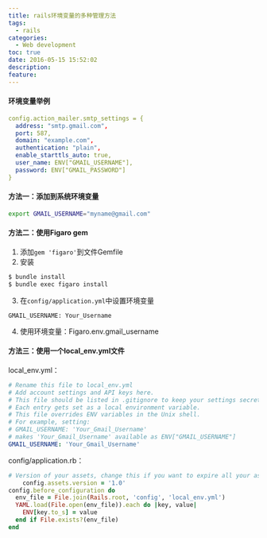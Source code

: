 ```yaml
---
title: rails环境变量的多种管理方法
tags:
  - rails
categories:
  - Web development
toc: true
date: 2016-05-15 15:52:02
description:
feature:
---
```


#### 环境变量举例
``` yml
config.action_mailer.smtp_settings = {
  address: "smtp.gmail.com",
  port: 587,
  domain: "example.com",
  authentication: "plain",
  enable_starttls_auto: true,
  user_name: ENV["GMAIL_USERNAME"],
  password: ENV["GMAIL_PASSWORD"]
}
```

#### 方法一：添加到系统环境变量
``` bash
export GMAIL_USERNAME="myname@gmail.com"
```
<!-- more -->
#### 方法二：使用Figaro gem
1. 添加`gem 'figaro'`到文件Gemfile
2. 安装
``` bash
$ bundle install
$ bundle exec figaro install
```
3. 在`config/application.yml`中设置环境变量
``` 
GMAIL_USERNAME: Your_Username
```
4. 使用环境变量：Figaro.env.gmail_username

#### 方法三：使用一个local_env.yml文件
local_env.yml：
``` yml
# Rename this file to local_env.yml
# Add account settings and API keys here.
# This file should be listed in .gitignore to keep your settings secret!
# Each entry gets set as a local environment variable.
# This file overrides ENV variables in the Unix shell.
# For example, setting:
# GMAIL_USERNAME: 'Your_Gmail_Username'
# makes 'Your_Gmail_Username' available as ENV["GMAIL_USERNAME"]
GMAIL_USERNAME: 'Your_Gmail_Username'
```

config/application.rb：
``` ruby
# Version of your assets, change this if you want to expire all your assets
    config.assets.version = '1.0'
config.before_configuration do
  env_file = File.join(Rails.root, 'config', 'local_env.yml')
  YAML.load(File.open(env_file)).each do |key, value|
    ENV[key.to_s] = value
  end if File.exists?(env_file)
end
```
